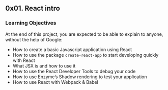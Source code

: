## 0x01. React intro

### Learning Objectives
At the end of this project, you are expected to be able to explain to anyone, without the help of Google:

- How to create a basic Javascript application using React
- How to use the package `create-react-app` to start developing quickly with React
- What JSX is and how to use it
- How to use the React Developer Tools to debug your code
- How to use Enzyme’s Shadow rendering to test your application
- How to use React with Webpack & Babel